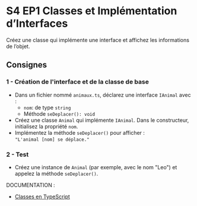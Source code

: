 # S4 EP1 Classes et Implémentation d’Interfaces

Créez une classe qui implémente une interface et affichez les informations de l’objet.

## Consignes

### 1 - Création de l'interface et de la classe de base

- Dans un fichier nommé `animaux.ts`, déclarez une interface `IAnimal` avec :
  - `nom`: de type `string`
  - Méthode `seDeplacer(): void`
- Créez une classe `Animal` qui implémente `IAnimal`. Dans le constructeur, initialisez la propriété `nom`.
- Implémentez la méthode `seDeplacer()` pour afficher :  
  `"L'animal [nom] se déplace."`

### 2 - Test

- Créez une instance de `Animal` (par exemple, avec le nom "Leo") et appelez la méthode `seDeplacer()`.

DOCUMENTATION :

- [Classes en TypeScript](https://www.typescriptlang.org/docs/handbook/2/classes.html)